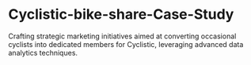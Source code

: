 # Cyclistic-bike-share-Case-Study
Crafting strategic marketing initiatives aimed at converting occasional cyclists into dedicated members for Cyclistic, leveraging advanced data analytics techniques.
